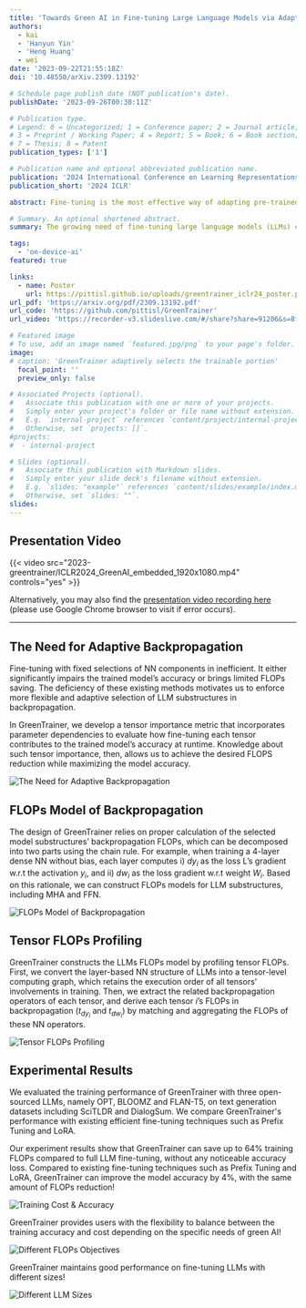 ```yaml
---
title: 'Towards Green AI in Fine-tuning Large Language Models via Adaptive Backpropagation'
authors:
  - kai
  - 'Hanyun Yin'
  - 'Heng Huang'
  - wei
date: '2023-09-22T21:55:18Z'
doi: '10.48550/arXiv.2309.13192'

# Schedule page publish date (NOT publication's date).
publishDate: '2023-09-26T00:30:11Z'

# Publication type.
# Legend: 0 = Uncategorized; 1 = Conference paper; 2 = Journal article;
# 3 = Preprint / Working Paper; 4 = Report; 5 = Book; 6 = Book section;
# 7 = Thesis; 8 = Patent
publication_types: ['1']

# Publication name and optional abbreviated publication name.
publication: '2024 International Conference on Learning Representations (ICLR)'
publication_short: '2024 ICLR'

abstract: Fine-tuning is the most effective way of adapting pre-trained large language models (LLMs) to downstream applications. With the fast growth of LLM-enabled AI applications and democratization of open-souced LLMs, fine-tuning has become possible for non-expert individuals, but intensively performed LLM fine-tuning worldwide could result in significantly high energy consumption and carbon footprint, which may bring large environmental impact. Mitigating such environmental impact towards Green AI directly correlates to reducing the FLOPs of fine-tuning, but existing techniques on efficient LLM fine-tuning can only achieve limited reduction of such FLOPs, due to their ignorance of the backpropagation cost in fine-tuning. To address this limitation, in this paper we present GreenTrainer, a new LLM fine-tuning technique that adaptively evaluates different tensors' backpropagation costs and contributions to the fine-tuned model accuracy, to minimize the fine-tuning cost by selecting the most appropriate set of tensors in training. Such selection in GreenTrainer is made based on a given objective of FLOPs reduction, which can flexibly adapt to the carbon footprint in energy supply and the need in Green AI. Experiment results over multiple open-sourced LLM models and abstractive summarization datasets show that, compared to fine-tuning the whole LLM model, GreenTrainer can save up to 64% FLOPs in fine-tuning without any noticeable model accuracy loss. Compared to the existing fine-tuning techniques such as LoRa, GreenTrainer can achieve up to 4% improvement on model accuracy with on-par FLOPs reduction.

# Summary. An optional shortened abstract.
summary: The growing need of fine-tuning large language models (LLMs) can lead to significant energy consumption and environmental impact. To address this issue, we introduce GreenTrainer, a novel LLM fine-tuning technique. GreenTrainer assesses the backpropagation costs and contributions of different tensors to model accuracy, allowing for the selection of the most efficient set of tensors. This selection is guided by a user-defined objective, which can adapt to energy supply considerations and Green AI goals. Experimental results demonstrate that GreenTrainer can reduce FLOPs by up to 64% without compromising model accuracy, and outperforms existing techniques like LoRA while maintaining comparable FLOPs reduction.

tags:
  - 'on-device-ai'
featured: true

links:
  - name: Poster
    url: https://pittisl.github.io/uploads/greentrainer_iclr24_poster.pdf
url_pdf: 'https://arxiv.org/pdf/2309.13192.pdf'
url_code: 'https://github.com/pittisl/GreenTrainer'
url_video: 'https://recorder-v3.slideslive.com/#/share?share=91206&s=8f42f7fb-f0ed-4714-b281-fa9f52f38379'

# Featured image
# To use, add an image named `featured.jpg/png` to your page's folder.
image:
# caption: 'GreenTrainer adaptively selects the trainable portion'
  focal_point: ''
  preview_only: false

# Associated Projects (optional).
#   Associate this publication with one or more of your projects.
#   Simply enter your project's folder or file name without extension.
#   E.g. `internal-project` references `content/project/internal-project/index.md`.
#   Otherwise, set `projects: []`.
#projects:
#  - internal-project

# Slides (optional).
#   Associate this publication with Markdown slides.
#   Simply enter your slide deck's filename without extension.
#   E.g. `slides: "example"` references `content/slides/example/index.md`.
#   Otherwise, set `slides: ""`.
slides:
---
```


## Presentation Video

{{< video src="2023-greentrainer/ICLR2024_GreenAI_embedded_1920x1080.mp4" controls="yes" >}}

Alternatively, you may also find the [presentation video recording here](https://recorder-v3.slideslive.com/#/share?share=91206&s=8f42f7fb-f0ed-4714-b281-fa9f52f38379) (please use Google Chrome browser to visit if error occurs).

-----------------------------------

## The Need for Adaptive Backpropagation
Fine-tuning with fixed selections of NN components in inefficient. It either significantly impairs the trained model’s accuracy or brings limited FLOPs saving. The deficiency of these existing methods motivates us to enforce more flexible and adaptive selection of LLM substructures in backpropagation. 

In GreenTrainer, we develop a tensor importance metric that incorporates parameter dependencies to evaluate how fine-tuning each tensor contributes to the
trained model’s accuracy at runtime. Knowledge about such tensor importance, then, allows us to achieve the desired FLOPS reduction while maximizing the model accuracy.

![The Need for Adaptive Backpropagation](2023-greentrainer/need_for_adaptive_bp.png)

## FLOPs Model of Backpropagation
The design of GreenTrainer relies on proper calculation of the selected model substructures’ backpropagation FLOPs, which can be decomposed into two parts using the chain rule.  For example, when training a 4-layer dense NN without bias, each layer computes i) $dy_i$ as the loss L’s gradient w.r.t the activation $y_i$, and ii) $dw_i$ as the loss gradient w.r.t weight $W_i$. Based on this rationale, we can construct FLOPs models for LLM substructures, including MHA and
FFN.

![FLOPs Model of Backpropagation](2023-greentrainer/bp_flops_model.png)


## Tensor FLOPs Profiling
GreenTrainer constructs the LLMs FLOPs model by profiling tensor FLOPs. First, we convert the layer-based NN structure of LLMs into a tensor-level computing graph, which retains the execution order of all tensors’ involvements in training. Then, we extract the related backpropagation operators of each tensor, and derive each tensor $i$’s FLOPs in backpropagation ($t_{dy_i}$ and $t_{dw_i}$) by matching and
aggregating the FLOPs of these NN operators.

![Tensor FLOPs Profiling](2023-greentrainer/tensor_flops_profiler.png)


## Experimental Results
We evaluated the training performance of GreenTrainer with three open-sourced LLMs, namely OPT, BLOOMZ and FLAN-T5, on text generation datasets including SciTLDR and DialogSum. We compare GreenTrainer's performance with existing efficient fine-tuning techniques such as Prefix Tuning and LoRA.

Our experiment results show that GreenTrainer can save up to 64% training FLOPs compared to full LLM fine-tuning, without any noticeable accuracy loss. Compared to existing fine-tuning techniques such as Prefix Tuning and LoRA, GreenTrainer can improve the model accuracy by 4%, with the same amount of FLOPs reduction!

![Training Cost & Accuracy](2023-greentrainer/basic_results.png)

GreenTrainer provides users with the flexibility to balance between the training accuracy and cost depending on the specific needs of green AI!

![Different FLOPs Objectives](2023-greentrainer/different_objective.png)

GreenTrainer maintains good performance on fine-tuning LLMs with different sizes!

![Different LLM Sizes](2023-greentrainer/llm_size.png)
